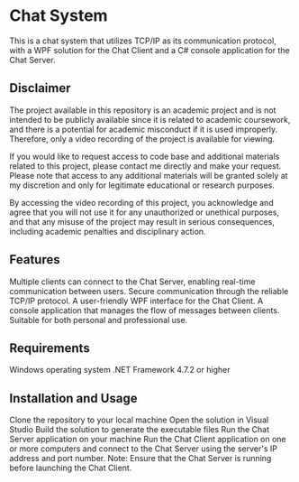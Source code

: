 # Chat System
This is a chat system that utilizes TCP/IP as its communication protocol, with a WPF solution for the Chat Client and a C# console application for the Chat Server.

## Disclaimer
The project available in this repository is an academic project and is not intended to be publicly available since it is related to academic coursework, and there is a potential for academic misconduct if it is used improperly. Therefore, only a video recording of the project is available for viewing.

If you would like to request access to code base and additional materials related to this project, please contact me directly and make your request. Please note that access to any additional materials will be granted solely at my discretion and only for legitimate educational or research purposes.

By accessing the video recording of this project, you acknowledge and agree that you will not use it for any unauthorized or unethical purposes, and that any misuse of the project may result in serious consequences, including academic penalties and disciplinary action.

## Features
Multiple clients can connect to the Chat Server, enabling real-time communication between users.
Secure communication through the reliable TCP/IP protocol.
A user-friendly WPF interface for the Chat Client.
A console application that manages the flow of messages between clients.
Suitable for both personal and professional use.

## Requirements
Windows operating system
.NET Framework 4.7.2 or higher

## Installation and Usage
Clone the repository to your local machine
Open the solution in Visual Studio
Build the solution to generate the executable files
Run the Chat Server application on your machine
Run the Chat Client application on one or more computers and connect to the Chat Server using the server's IP address and port number.
Note: Ensure that the Chat Server is running before launching the Chat Client.







